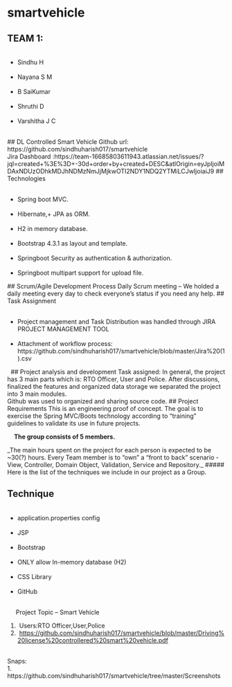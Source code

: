 # smartvehicle


## TEAM 1:
<ul>
    <li>Sindhu H</li>
    <li>Nayana S M</li>
    <li>B SaiKumar</li>    
    <li>Shruthi D</li>   
    <li>Varshitha J C</li>   
</ul>
## DL Controlled Smart Vehicle
Github url: https://github.com/sindhuharish017/smartvehicle<br/> 
Jira Dashboard :https://team-16685803611943.atlassian.net/issues/?jql=created+%3E%3D+-30d+order+by+created+DESC&atlOrigin=eyJpIjoiMDAxNDUzODhkMDJhNDMzNmJjMjkwOTI2NDY1NDQ2YTMiLCJwIjoiaiJ9
## Technologies
<ul>
    <li>Spring boot MVC.</li>
    <li>Hibernate,+ JPA as ORM.</li>
    <li>H2 in memory database.</li>
    <li>Bootstrap 4.3.1 as layout and template.</li>
    <li>Springboot Security as authentication & authorization.</li>
    <li>Springboot multipart support for upload file.</li>
</ul>
## Scrum/Agile Development Process 
Daily Scrum meeting – We holded a daily meeting every day to check everyone’s status if you need any help. 
## Task Assignment
<ul>
    <li>Project management and Task Distribution was handled through JIRA PROJECT MANAGEMENT TOOL </li>
    <li>Attachment of workflow process: https://github.com/sindhuharish017/smartvehicle/blob/master/Jira%20(1).csv</li>
</ul>  
## Project analysis and development
Task assigned: In general, the project has 3 main parts which is: RTO Officer, User and Police. After discussions, finalized the features and organized data storage we separated the project into 3 main modules.
<br/>
Github was used to organized and sharing source code.
## Project Requirements
This is an engineering proof of concept. The goal is to exercise the Spring MVC/Boots technology according to “training” guidelines to validate its use in future projects. 
<p>
    <strong>The group consists of 5 members.</strong>
</p> 
_The main hours spent on the project for each person is expected to be ~30(?) hours. Every Team member is to “own” a “front to back” scenario - View, Controller, Domain Object, Validation, Service and Repository._
##### Here is the list of the techniques we include in our project as a Group.

## Technique 
<ul>
    <li>application.properties config</li>
    <li>JSP</li>
    <li>Bootstrap</li>
    <li>ONLY allow In-memory database (H2)</li>
    <li>CSS Library</li>
    <li>GitHub</li>    
</ul>
 
 
 Project Topic – Smart Vehicle<br/>
 
1.  Users:RTO Officer,User,Police<br/>
2.  https://github.com/sindhuharish017/smartvehicle/blob/master/Driving%20license%20controllered%20smart%20vehicle.pdf <br/>
       
       
<p>Snaps:<br/>
1. https://github.com/sindhuharish017/smartvehicle/tree/master/Screenshots</p>

